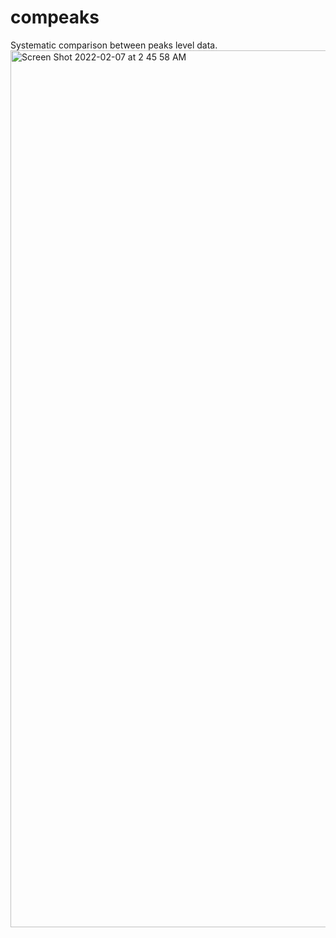 # compeaks
Systematic comparison between peaks level data. 
<img width="1403" alt="Screen Shot 2022-02-07 at 2 45 58 AM" src="https://user-images.githubusercontent.com/47046530/152754293-332b4772-2bb0-44ca-9c57-c42805789c44.png">
